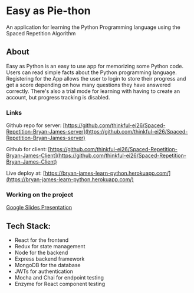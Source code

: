 # Easy as Pie-thon

An application for learning the Python Programming language using the Spaced Repetition Algorithm

## About

Easy as Python is an easy to use app for memorizing some Python code. Users can read simple facts about the Python programming language. Registering for the App allows the user to login to store their progress and get a score depending on how many questions they have answered correctly. There's also a trial mode for learning with having to create an account, but progress tracking is disabled.

### Links

Github repo for server: [https://github.com/thinkful-ei26/Spaced-Repetition-Bryan-James-server](https://github.com/thinkful-ei26/Spaced-Repetition-Bryan-James-server)

Github for client: [https://github.com/thinkful-ei26/Spaced-Repetition-Bryan-James-Client](https://github.com/thinkful-ei26/Spaced-Repetition-Bryan-James-Client)

Live deploy at: [https://bryan-james-learn-python.herokuapp.com/](https://bryan-james-learn-python.herokuapp.com/)

### Working on the project

[Google Slides Presentation](https://docs.google.com/presentation/d/1-WYmMLNoTNFcqtBMfmgNPKyMWELFLX6VWyKyfhiedBU/edit?usp=sharing)

## Tech Stack:

-   React for the frontend
-   Redux for state management
-   Node for the backend
-   Express backend framework
-   MongoDB for the database
-   JWTs for authentication
-   Mocha and Chai for endpoint testing
-   Enzyme for React component testing
